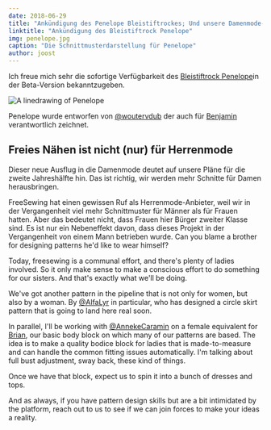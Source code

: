 ```yaml
---
date: 2018-06-29
title: "Ankündigung des Penelope Bleistiftrockes; Und unsere Damenmode-Roadmap"
linktitle: "Ankündigung des Bleistiftrock Penelope"
img: penelope.jpg
caption: "Die Schnittmusterdarstellung für Penelope"
author: joost
---
```


Ich freue mich sehr die sofortige Verfügbarkeit des [Bleistiftrock Penelope](/patterns/penelope)in der Beta-Version bekanntzugeben.

![A linedrawing of Penelope](linedrawing.svg)

Penelope wurde entworfen von [@woutervdub](/users/woutervdub) der auch für [Benjamin](/patterns/benjamin) verantwortlich zeichnet.

## Freies Nähen ist nicht (nur) für Herrenmode

Dieser neue Ausflug in die Damenmode deutet auf unsere Pläne für die zweite Jahreshälfte hin. Das ist richtig, wir werden mehr Schnitte für Damen herausbringen.

FreeSewing hat einen gewissen Ruf als Herrenmode-Anbieter, weil wir in der Vergangenheit viel mehr Schnittmuster für Männer als für Frauen hatten. Aber das bedeutet nicht, dass Frauen hier Bürger zweiter Klasse sind. Es ist nur ein Nebeneffekt davon, dass dieses Projekt in der Vergangenheit von einem Mann betrieben wurde. Can you blame a brother for designing patterns he'd like to wear himself?

Today, freesewing is a communal effort, and there's plenty of ladies involved. So it only make sense to make a conscious effort to do something for our sisters. And that's exactly what we'll be doing.

We've got another pattern in the pipeline that is not only for women, but also by a woman. By [@AlfaLyr](/users/alfalyr) in particular, who has designed a circle skirt pattern that is going to land here real soon.

In parallel, I'll be working with [@AnnekeCaramin](/users/annekecaramin) on a female equivalent for [Brian](/patterns/brian), our basic body block on which many of our patterns are based. The idea is to make a quality bodice block for ladies that is made-to-measure and can handle the common fitting issues automatically. I'm talking about full bust adjustment, sway back, these kind of things.

Once we have that block, expect us to spin it into a bunch of dresses and tops.

And as always, if you have pattern design skills but are a bit intimidated by the platform, reach out to us to see if we can join forces to make your ideas a reality.
